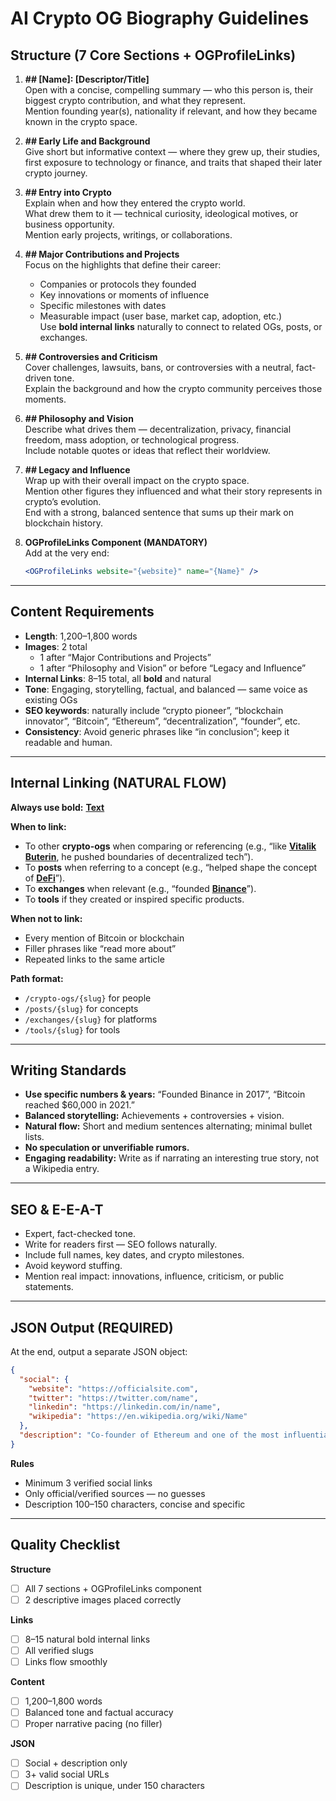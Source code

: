 # AI Crypto OG Biography Guidelines

## Structure (7 Core Sections + OGProfileLinks)

1. **## [Name]: [Descriptor/Title]**  
   Open with a concise, compelling summary — who this person is, their biggest crypto contribution, and what they represent.  
   Mention founding year(s), nationality if relevant, and how they became known in the crypto space.

2. **## Early Life and Background**  
   Give short but informative context — where they grew up, their studies, first exposure to technology or finance, and traits that shaped their later crypto journey.

3. **## Entry into Crypto**  
   Explain when and how they entered the crypto world.  
   What drew them to it — technical curiosity, ideological motives, or business opportunity.  
   Mention early projects, writings, or collaborations.

4. **## Major Contributions and Projects**  
   Focus on the highlights that define their career:  
   - Companies or protocols they founded  
   - Key innovations or moments of influence  
   - Specific milestones with dates  
   - Measurable impact (user base, market cap, adoption, etc.)  
   Use **bold internal links** naturally to connect to related OGs, posts, or exchanges.

5. **## Controversies and Criticism**  
   Cover challenges, lawsuits, bans, or controversies with a neutral, fact-driven tone.  
   Explain the background and how the crypto community perceives those moments.

6. **## Philosophy and Vision**  
   Describe what drives them — decentralization, privacy, financial freedom, mass adoption, or technological progress.  
   Include notable quotes or ideas that reflect their worldview.

7. **## Legacy and Influence**  
   Wrap up with their overall impact on the crypto space.  
   Mention other figures they influenced and what their story represents in crypto’s evolution.  
   End with a strong, balanced sentence that sums up their mark on blockchain history.

8. **OGProfileLinks Component (MANDATORY)**  
   Add at the very end:  
   ```jsx
   <OGProfileLinks website="{website}" name="{Name}" />
   ```

---

## Content Requirements

- **Length**: 1,200–1,800 words  
- **Images**: 2 total  
  - 1 after “Major Contributions and Projects”  
  - 1 after “Philosophy and Vision” or before “Legacy and Influence”  
- **Internal Links**: 8–15 total, all **bold** and natural  
- **Tone**: Engaging, storytelling, factual, and balanced — same voice as existing OGs  
- **SEO keywords**: naturally include “crypto pioneer”, “blockchain innovator”, “Bitcoin”, “Ethereum”, “decentralization”, “founder”, etc.  
- **Consistency**: Avoid generic phrases like “in conclusion”; keep it readable and human.  

---

## Internal Linking (NATURAL FLOW)

**Always use bold:** **[Text](/path)**  

**When to link:**
- To other **crypto-ogs** when comparing or referencing (e.g., “like **[Vitalik Buterin](/crypto-ogs/vitalik-buterin)**, he pushed boundaries of decentralized tech”).  
- To **posts** when referring to a concept (e.g., “helped shape the concept of **[DeFi](/posts/what-is-defi)**”).  
- To **exchanges** when relevant (e.g., “founded **[Binance](/exchanges/binance)**”).  
- To **tools** if they created or inspired specific products.

**When not to link:**
- Every mention of Bitcoin or blockchain  
- Filler phrases like “read more about”  
- Repeated links to the same article  

**Path format:**  
- `/crypto-ogs/{slug}` for people  
- `/posts/{slug}` for concepts  
- `/exchanges/{slug}` for platforms  
- `/tools/{slug}` for tools  

---

## Writing Standards

- **Use specific numbers & years:** “Founded Binance in 2017”, “Bitcoin reached $60,000 in 2021.”  
- **Balanced storytelling:** Achievements + controversies + vision.  
- **Natural flow:** Short and medium sentences alternating; minimal bullet lists.  
- **No speculation or unverifiable rumors.**  
- **Engaging readability:** Write as if narrating an interesting true story, not a Wikipedia entry.  

---

## SEO & E-E-A-T

- Expert, fact-checked tone.  
- Write for readers first — SEO follows naturally.  
- Include full names, key dates, and crypto milestones.  
- Avoid keyword stuffing.  
- Mention real impact: innovations, influence, criticism, or public statements.  

---

## JSON Output (REQUIRED)

At the end, output a separate JSON object:

```json
{
  "social": {
    "website": "https://officialsite.com",
    "twitter": "https://twitter.com/name",
    "linkedin": "https://linkedin.com/in/name",
    "wikipedia": "https://en.wikipedia.org/wiki/Name"
  },
  "description": "Co-founder of Ethereum and one of the most influential voices shaping blockchain and decentralized technology."
}
```

**Rules**
- Minimum 3 verified social links  
- Only official/verified sources — no guesses  
- Description 100–150 characters, concise and specific  

---

## Quality Checklist

**Structure**
- [ ] All 7 sections + OGProfileLinks component  
- [ ] 2 descriptive images placed correctly  

**Links**
- [ ] 8–15 natural bold internal links  
- [ ] All verified slugs  
- [ ] Links flow smoothly  

**Content**
- [ ] 1,200–1,800 words  
- [ ] Balanced tone and factual accuracy  
- [ ] Proper narrative pacing (no filler)  

**JSON**
- [ ] Social + description only  
- [ ] 3+ valid social URLs  
- [ ] Description is unique, under 150 characters  
